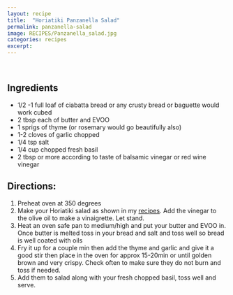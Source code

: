 ```yaml
---
layout: recipe
title:  "Horiatiki Panzanella Salad"
permalink: panzanella-salad
image: RECIPES/Panzanella_salad.jpg
categories: recipes
excerpt:
---
```


<br>

## Ingredients
* 1/2 -1 full loaf of ciabatta bread or any crusty bread or baguette would work cubed
* 2 tbsp each of butter and EVOO
* 1 sprigs of thyme (or rosemary would go beautifully also)
* 1-2 cloves of garlic chopped
* 1/4 tsp salt
* 1/4 cup chopped fresh basil
* 2 tbsp or more according to taste of balsamic vinegar or red wine vinegar

## Directions:
1.  Preheat oven at 350 degrees
2. Make your Horiatiki salad as shown in my [recipes](http://oliveandmango.com/village-salad).  Add the vinegar to the olive oil to make a vinaigrette.  Let stand.
3. Heat an oven safe pan to medium/high and put your butter and EVOO in.  Once butter is melted toss in your bread and salt and toss well so bread is well coated with oils
4. Fry it up for a couple min then add the thyme and garlic and give it a good stir then place in the oven for approx 15-20min or until golden brown and very crispy.  Check often to make sure they do not burn and toss if needed.  
5. Add them to salad along with your fresh chopped basil, toss well and serve.
